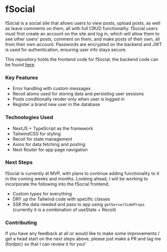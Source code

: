 # fSocial

fSocial is a social site that allows users to view posts, upload posts, as well as leave comments on them, all with full CRUD functionality. fSocial users must first create an account on the site and log in, which will allow them to see other users' posts, comment on them, and make posts of their own, all from their own account. Passwords are encrypted on the backend and JWT is used for authentication, ensuring user info stays secure.

This repository holds the frontend code for fSocial; the backend code can be found [here]()

### Key Features

- Error handling with custom messages
- Recoil atoms used for storing data and persisting user sessions
- Posts conditionally render only when user is logged in
- Register a brand new user in the database

### Technologies Used

- NextJS + TypeScript as the framework
- TailwindCSS for styling
- Recoil for state management
- Axios for data fetching and posting
- Next Router for app page navigation

### Next Steps

fSocial is currently at MVP, with plans to continue adding functionality to it in the coming weeks and months. Looking ahead, I will be working to incorporate the following into the fSocial frontend:

- Custom types for everything
- DRY up the Tailwind code with specific classes
- SSR the data needed and pass to app using ```getServerSideProps``` (currently it is a combination of useState + Recoil)

### Contributing

If you have any feedback at all or would like to make some improvements / get a head start on the next steps above, please just make a PR and tag me (fordpic) so that I can review it for you!
